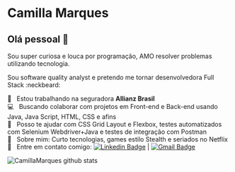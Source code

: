 # Camilla Marques

## Olá pessoal 👋
Sou super curiosa e louca por programação, AMO resolver problemas utilizando tecnologia.

Sou software quality analyst e pretendo me tornar desenvolvedora Full Stack :neckbeard:

🏢  &nbsp; Estou trabalhando na seguradora **Allianz Brasil**
 <br/> :computer: &nbsp; Buscando colaborar com projetos em Front-end e Back-end usando Java, Java Script, HTML, CSS e afins
 <br/> 🎯 &nbsp; Posso te ajudar com CSS Grid Layout e Flexbox, testes automatizados com Selenium Webdriver+Java e testes de integração com Postman
 <br/> 💬  &nbsp; Sobre mim: Curto tecnologias, games estilo Stealth e seriados no Netflix
 <br/> :email: &nbsp; Entre em contato comigo: [![Linkedin Badge](https://img.shields.io/badge/-CamillaMarques-blue?style=flat-square&logo=Linkedin&logoColor=white&link=https://www.linkedin.com/in/camillacmarques/)](https://www.linkedin.com/in/camillacmarques/) 
| 
[![Gmail Badge](https://img.shields.io/badge/-camilla.93marques@gmail.com-c14438?style=flat-square&logo=Gmail&logoColor=white&link=mailto:camilla.93marques@gmail.com)](mailto:camilla.93marques@gmail.com)

![CamillaMarques github stats](https://github-readme-stats.vercel.app/api?username=Camilla-Marques&show_icons=true&theme=tokyonight)
